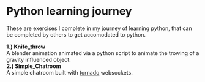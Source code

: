 # Python learning journey #
These are exercises I complete in my journey of learning python, that can be completed by others to get accomodated to python.

**1.) Knife_throw**<br>
A blender animation animated via a python script to animate the trowing of a gravity influenced object.<br>
**2.) Simple_Chatroom**<br>
A simple chatroom built with [tornado](https://pypi.org/project/tornado/) websockets.<br>
